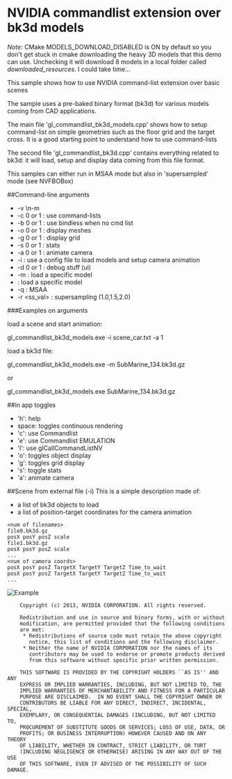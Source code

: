 # NVIDIA commandlist extension over bk3d models

*Note*: CMake MODELS_DOWNLOAD_DISABLED is ON by default so you don't get stuck in cmake downloading the heavy 3D models that this demo can use. Unchecking it will download 8 models in a local folder called *downloaded_resources*. I could take time...

This sample shows how to use NVIDIA command-list extension over basic scenes

The sample uses a pre-baked binary format (bk3d) for various models coming from CAD applications.

The main file 'gl_commandlist_bk3d_models.cpp' shows how to setup command-list on simple geometries such
as the floor grid and the target cross. It is a good starting point to understand how to use command-lists

The second file 'gl_commandlist_bk3d.cpp' contains everything related to bk3d: it will load, setup and display data
coming from this file format.

This samples can either run in MSAA mode but also in 'supersampled' mode (see NVFBOBox)

##Command-line arguments
* -v <VBO max Size>\n-m <bk3d model>
* -c 0 or 1 : use command-lists
* -b 0 or 1 : use bindless when no cmd list
* -o 0 or 1 : display meshes
* -g 0 or 1 : display grid
* -s 0 or 1 : stats
* -a 0 or 1 : animate camera
* -i <file> : use a config file to load models and setup camera animation
* -d 0 or 1 : debug stuff (ui)
* -m <bk3d file> : load a specific model
* <bk3d file> : load a specific model
* -q <msaa> : MSAA
* -r <ss_val> : supersampling (1.0,1.5,2.0)

###Examples on arguments

load a scene and start animation:

gl_commandlist_bk3d_models.exe -i scene_car.txt -a 1

load a bk3d file:

gl_commandlist_bk3d_models.exe -m SubMarine_134.bk3d.gz

or

gl_commandlist_bk3d_models.exe SubMarine_134.bk3d.gz


##in app toggles
* 'h': help
* space: toggles continuous rendering
* 'c': use Commandlist
* 'e': use Commandlist EMULATION
* 'l': use glCallCommandListNV
* 'o': toggles object display
* 'g': toggles grid display
* 's': toggle stats
* 'a': animate camera

##Scene from external file (-i)
This is a simple description made of:
* a list of bk3d objects to load
* a list of position-target coordinates for the camera animation

````
<num of filenames>
file0.bk3d.gz
posX posY posZ scale
file1.bk3d.gz
posX posY posZ scale
...
<num of camera coords>
posX posY posZ TargetX TargetY TargetZ Time_to_wait
posX posY posZ TargetX TargetY TargetZ Time_to_wait
...
````

![Example](https://github.com/nvpro-samples/gl_commandlist_bk3d_models/blob/master/doc/sample.jpg)

````
    Copyright (c) 2013, NVIDIA CORPORATION. All rights reserved.

    Redistribution and use in source and binary forms, with or without
    modification, are permitted provided that the following conditions
    are met:
     * Redistributions of source code must retain the above copyright
       notice, this list of conditions and the following disclaimer.
     * Neither the name of NVIDIA CORPORATION nor the names of its
       contributors may be used to endorse or promote products derived
       from this software without specific prior written permission.

    THIS SOFTWARE IS PROVIDED BY THE COPYRIGHT HOLDERS ``AS IS'' AND ANY
    EXPRESS OR IMPLIED WARRANTIES, INCLUDING, BUT NOT LIMITED TO, THE
    IMPLIED WARRANTIES OF MERCHANTABILITY AND FITNESS FOR A PARTICULAR
    PURPOSE ARE DISCLAIMED.  IN NO EVENT SHALL THE COPYRIGHT OWNER OR
    CONTRIBUTORS BE LIABLE FOR ANY DIRECT, INDIRECT, INCIDENTAL, SPECIAL,
    EXEMPLARY, OR CONSEQUENTIAL DAMAGES (INCLUDING, BUT NOT LIMITED TO,
    PROCUREMENT OF SUBSTITUTE GOODS OR SERVICES; LOSS OF USE, DATA, OR
    PROFITS; OR BUSINESS INTERRUPTION) HOWEVER CAUSED AND ON ANY THEORY
    OF LIABILITY, WHETHER IN CONTRACT, STRICT LIABILITY, OR TORT
    (INCLUDING NEGLIGENCE OR OTHERWISE) ARISING IN ANY WAY OUT OF THE USE
    OF THIS SOFTWARE, EVEN IF ADVISED OF THE POSSIBILITY OF SUCH DAMAGE.

````

